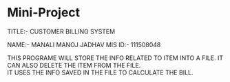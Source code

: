 # Mini-Project


TITLE:- CUSTOMER BILLING SYSTEM

NAME:- MANALI MANOJ JADHAV
MIS ID:- 111508048

THIS PROGRAME WILL STORE THE INFO RELATED TO ITEM INTO A FILE.
IT CAN ALSO DELETE THE ITEM FROM THE FILE.  
IT USES THE INFO SAVED IN THE FILE TO CALCULATE THE BILL.
